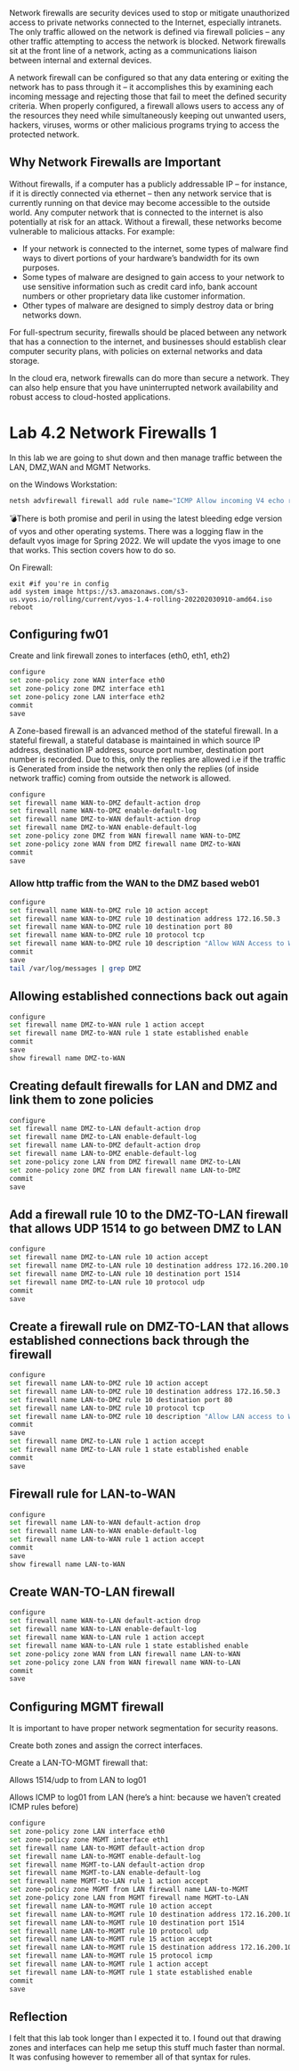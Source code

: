Network firewalls are security devices used to stop or mitigate unauthorized access to private networks connected to the Internet, especially intranets. The only traffic allowed on the network is defined via firewall policies – any other traffic attempting to access the network is blocked. Network firewalls sit at the front line of a network, acting as a communications liaison between internal and external devices.

A network firewall can be configured so that any data entering or exiting the network has to pass through it – it accomplishes this by examining each incoming message and rejecting those that fail to meet the defined security criteria. When properly configured, a firewall allows users to access any of the resources they need while simultaneously keeping out unwanted users, hackers, viruses, worms or other malicious programs trying to access the protected network.

## Why Network Firewalls are Important

Without firewalls, if a computer has a publicly addressable IP – for instance, if it is directly connected via ethernet – then any network service that is currently running on that device may become accessible to the outside world. Any computer network that is connected to the internet is also potentially at risk for an attack. Without a firewall, these networks become vulnerable to malicious attacks. For example:

* If your network is connected to the internet, some types of malware find ways to divert portions of your hardware’s bandwidth for its own purposes.
* Some types of malware are designed to gain access to your network to use sensitive information such as credit card info, bank account numbers or other proprietary data like customer information.
* Other types of malware are designed to simply destroy data or bring networks down.

For full-spectrum security, firewalls should be placed between any network that has a connection to the internet, and businesses should establish clear computer security plans, with policies on external networks and data storage.

In the cloud era, network firewalls can do more than secure a network. They can also help ensure that you have uninterrupted network availability and robust access to cloud-hosted applications.

# Lab 4.2 Network Firewalls 1

In this lab we are going to shut down and then manage traffic between the LAN, DMZ,WAN and MGMT Networks.

on the Windows Workstation:

```powershell
netsh advfirewall firewall add rule name="ICMP Allow incoming V4 echo request" protocol="icmpv4:8,any" dir=in action=allow
```

💣There is both promise and peril in using the latest bleeding edge version of vyos and other operating systems. There was a logging flaw in the default vyos image for Spring 2022. We will update the vyos image to one that works. This section covers how to do so.

On Firewall:

```vyos
exit #if you're in config
add system image https://s3.amazonaws.com/s3-us.vyos.io/rolling/current/vyos-1.4-rolling-202202030910-amd64.iso
reboot
```

## Configuring fw01

Create and link firewall zones to interfaces (eth0, eth1, eth2)

```bash
configure
set zone-policy zone WAN interface eth0
set zone-policy zone DMZ interface eth1
set zone-policy zone LAN interface eth2
commit
save
```

A Zone-based firewall is an advanced method of the stateful firewall. In a stateful firewall, a stateful database is maintained in which source IP address, destination IP address, source port number, destination port number is recorded. Due to this, only the replies are allowed i.e if the traffic is Generated from inside the network then only the replies (of inside network traffic) coming from outside the network is allowed.

```bash
configure
set firewall name WAN-to-DMZ default-action drop
set firewall name WAN-to-DMZ enable-default-log
set firewall name DMZ-to-WAN default-action drop
set firewall name DMZ-to-WAN enable-default-log
set zone-policy zone DMZ from WAN firewall name WAN-to-DMZ
set zone-policy zone WAN from DMZ firewall name DMZ-to-WAN
commit
save
```

### Allow http traffic from the WAN to the DMZ based web01

```bash
configure
set firewall name WAN-to-DMZ rule 10 action accept
set firewall name WAN-to-DMZ rule 10 destination address 172.16.50.3
set firewall name WAN-to-DMZ rule 10 destination port 80
set firewall name WAN-to-DMZ rule 10 protocol tcp
set firewall name WAN-to-DMZ rule 10 description "Allow WAN Access to Web01 HTTP"
commit
save
tail /var/log/messages | grep DMZ
```

## Allowing established connections back out again

```bash
configure
set firewall name DMZ-to-WAN rule 1 action accept
set firewall name DMZ-to-WAN rule 1 state established enable
commit
save
show firewall name DMZ-to-WAN
```

## Creating default firewalls for LAN and DMZ and link them to zone policies

```bash
configure
set firewall name DMZ-to-LAN default-action drop
set firewall name DMZ-to-LAN enable-default-log
set firewall name LAN-to-DMZ default-action drop
set firewall name LAN-to-DMZ enable-default-log
set zone-policy zone LAN from DMZ firewall name DMZ-to-LAN
set zone-policy zone DMZ from LAN firewall name LAN-to-DMZ
commit
save
```

## Add a firewall rule 10 to the DMZ-TO-LAN firewall that allows UDP 1514 to go between DMZ to LAN

```bash
configure
set firewall name DMZ-to-LAN rule 10 action accept
set firewall name DMZ-to-LAN rule 10 destination address 172.16.200.10
set firewall name DMZ-to-LAN rule 10 destination port 1514
set firewall name DMZ-to-LAN rule 10 protocol udp
commit
save
```

## Create a firewall rule on DMZ-TO-LAN that allows established connections back through the firewall

```bash
configure
set firewall name LAN-to-DMZ rule 10 action accept
set firewall name LAN-to-DMZ rule 10 destination address 172.16.50.3
set firewall name LAN-to-DMZ rule 10 destination port 80
set firewall name LAN-to-DMZ rule 10 protocol tcp
set firewall name LAN-to-DMZ rule 10 description "Allow LAN access to Web01 HTTP"
commit
save
set firewall name DMZ-to-LAN rule 1 action accept
set firewall name DMZ-to-LAN rule 1 state established enable
commit
save
```

## Firewall rule for LAN-to-WAN

```bash
configure
set firewall name LAN-to-WAN default-action drop
set firewall name LAN-to-WAN enable-default-log
set firewall name LAN-to-WAN rule 1 action accept
commit
save
show firewall name LAN-to-WAN
```

## Create WAN-TO-LAN firewall

```bash
configure
set firewall name WAN-to-LAN default-action drop
set firewall name WAN-to-LAN enable-default-log
set firewall name WAN-to-LAN rule 1 action accept
set firewall name WAN-to-LAN rule 1 state established enable
set zone-policy zone WAN from LAN firewall name LAN-to-WAN
set zone-policy zone LAN from WAN firewall name WAN-to-LAN
commit
save
```

## Configuring MGMT firewall

It is important to have proper network segmentation for security reasons.

Create both zones and assign the correct interfaces.

Create a LAN-TO-MGMT firewall that:

Allows 1514/udp to from LAN to log01

Allows ICMP to log01 from LAN (here’s a hint: because we haven’t created ICMP rules before)

```bash
configure
set zone-policy zone LAN interface eth0
set zone-policy zone MGMT interface eth1
set firewall name LAN-to-MGMT default-action drop
set firewall name LAN-to-MGMT enable-default-log
set firewall name MGMT-to-LAN default-action drop
set firewall name MGMT-to-LAN enable-default-log
set firewall name MGMT-to-LAN rule 1 action accept
set zone-policy zone MGMT from LAN firewall name LAN-to-MGMT
set zone-policy zone LAN from MGMT firewall name MGMT-to-LAN
set firewall name LAN-to-MGMT rule 10 action accept
set firewall name LAN-to-MGMT rule 10 destination address 172.16.200.10
set firewall name LAN-to-MGMT rule 10 destination port 1514
set firewall name LAN-to-MGMT rule 10 protocol udp
set firewall name LAN-to-MGMT rule 15 action accept
set firewall name LAN-to-MGMT rule 15 destination address 172.16.200.10
set firewall name LAN-to-MGMT rule 15 protocol icmp
set firewall name LAN-to-MGMT rule 1 action accept
set firewall name LAN-to-MGMT rule 1 state established enable
commit
save
```

## Reflection

I felt that this lab took longer than I expected it to. I found out that drawing zones and interfaces can help me setup this stuff much faster than normal. It was confusing however to remember all of that syntax for rules.
